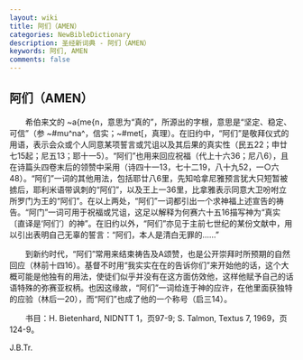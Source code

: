 ```yaml
---
layout: wiki
title: 阿们（AMEN）
categories: NewBibleDictionary
description: 圣经新词典 - 阿们（AMEN）
keywords: 阿们, AMEN
comments: false
---
```


## 阿们（AMEN）

　　希伯来文的 ~a{me{n，意思为“真的”，所源出的字根，意思是“坚定、稳定、可信”（参 ~#mu^na^，信实；~#met[，真理）。在旧约中，“阿们”是敬拜仪式的用语，表示会众或个人同意某项誓言或咒诅以及其后果的真实性（民五22；申廿七15起；尼五13；耶十一5）。“阿们”也用来回应祝福（代上十六36；尼八6），且在诗篇头四卷末后的领赞中采用（诗四十一13，七十二19，八十九52，一○六48）。“阿们”一词的其他用法，包括耶廿八6里，先知哈拿尼雅预言犹大只短暂被掳后，耶利米语带讽刺的“阿们”，以及王上一36里，比拿雅表示同意大卫吩咐立所罗门为王的“阿们”。在以上两处，“阿们”一词都引出一个求神福上述宣告的祷告。“阿门”一词可用于祝福或咒诅，这足以解释为何赛六十五16描写神为“真实〔直译是‘阿们’〕的神”。在旧约以外，“阿们”亦见于主前七世纪的某份文献中，用以引出表明自己无辜的誓言：“阿们，本人是清白无罪的……”

　　到新约时代，“阿们”常用来结束祷告及A颂赞，也是公开崇拜时所预期的自然回应（林前十四16）。基督不时用“我实实在在的告诉你们”来开始他的话，这个大概可能是他独有的用法，使徒们似乎并没有在这方面仿效他，这样他赋予自己的话语特殊的弥赛亚权柄。也因这缘故，“阿们”一词给连于神的应许，在他里面获独特的应验（林后一20），而“阿们”也成了他的一个称号（启三14）。

　　书目：H. Bietenhard, NIDNTT 1，页97-9; S. Talmon, Textus 7, 1969，页124-9。

J.B.Tr.






